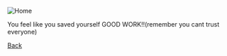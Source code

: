 ![Home](https://res.cloudinary.com/dv0jqjrc3/image/fetch/ar_1.55,c_fill,f_auto,q_auto,w_768/https://pultegroup.picturepark.com/Go/i2vJdhR0/V/262625/13)

You feel like you saved yourself GOOD WORK!!(remember you cant trust everyone)

[Back](Home.md)
